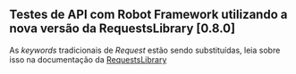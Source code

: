 ## Testes de API com Robot Framework utilizando a nova versão da RequestsLibrary [0.8.0]

As *keywords* tradicionais de *Request* estão sendo substituídas, leia sobre isso na documentação da [RequestsLibrary](https://marketsquare.github.io/robotframework-requests/doc/RequestsLibrary.html)
